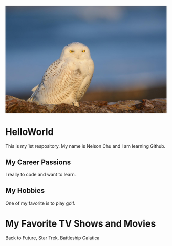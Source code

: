 ![headshot](sample-owl.jfif)
# HelloWorld
This is my 1st respository. My name is Nelson Chu and I am learning Github.
## My Career Passions
I really to code and want to learn.
## My Hobbies
One of my favorite is to play golf.
# My Favorite TV Shows and Movies
Back to Future, Star Trek, Battleship Galatica
